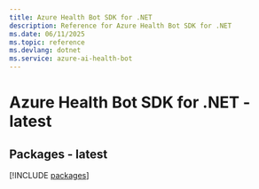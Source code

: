 ```yaml
---
title: Azure Health Bot SDK for .NET
description: Reference for Azure Health Bot SDK for .NET
ms.date: 06/11/2025
ms.topic: reference
ms.devlang: dotnet
ms.service: azure-ai-health-bot
---
```

# Azure Health Bot SDK for .NET - latest
## Packages - latest
[!INCLUDE [packages](health-bot-index.md)]